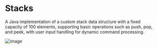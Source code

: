 # Stacks
A Java implementation of a custom stack data structure with a fixed capacity of 100 elements, supporting basic operations such as push, pop, and peek, with user input handling for dynamic command processing.


![image](https://github.com/ayocloudi/Stacks/assets/126922387/6c0b43d4-6ee5-4bbf-a3ce-0faeb9e4354c)
